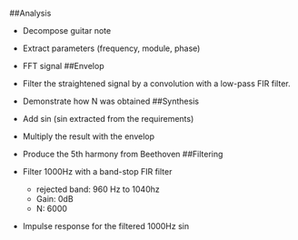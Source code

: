 ##Analysis
* Decompose guitar note
* Extract parameters (frequency, module, phase)
* FFT signal
##Envelop
* Filter the straightened signal by a convolution with a low-pass FIR filter.
* Demonstrate how N was obtained
##Synthesis
* Add sin (sin extracted from the requirements)
* Multiply the result with the envelop
* Produce the 5th harmony from Beethoven
##Filtering
* Filter 1000Hz with a band-stop FIR filter 
    * rejected band: 960 Hz to 1040hz
    * Gain: 0dB
    * N: 6000
    
* Impulse response for the filtered 1000Hz sin